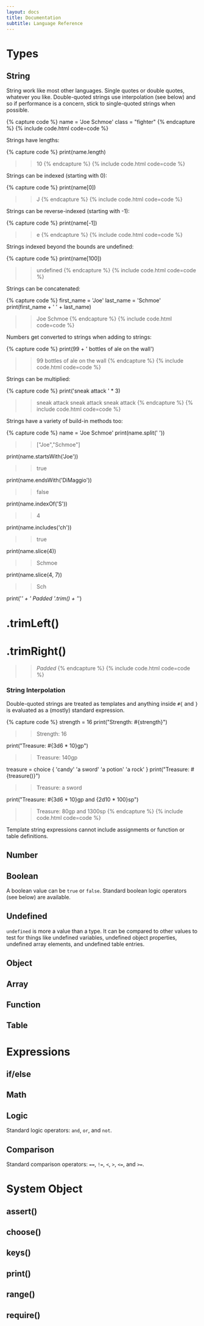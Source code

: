 ```yaml
---
layout: docs
title: Documentation
subtitle: Language Reference
---
```


# Types

## String

String work like most other languages. Single quotes or double quotes, whatever you like. Double-quoted strings use interpolation (see below) and so if performance is a concern, stick to single-quoted strings when possible.

{% capture code %}
name = 'Joe Schmoe'
class = "fighter"
{% endcapture %}
{% include code.html code=code %}

Strings have lengths:

{% capture code %}
print(name.length)

>> 10
{% endcapture %}
{% include code.html code=code %}

Strings can be indexed (starting with 0):

{% capture code %}
print(name[0])

>> J
{% endcapture %}
{% include code.html code=code %}

Strings can be reverse-indexed (starting with -1):

{% capture code %}
print(name[-1])

>> e
{% endcapture %}
{% include code.html code=code %}

Strings indexed beyond the bounds are undefined:

{% capture code %}
print(name[100])

>> undefined
{% endcapture %}
{% include code.html code=code %}

Strings can be concatenated:

{% capture code %}
first_name = 'Joe'
last_name = 'Schmoe'
print(first_name + ' ' + last_name)

>> Joe Schmoe
{% endcapture %}
{% include code.html code=code %}

Numbers get converted to strings when adding to strings:

{% capture code %}
print(99 + ' bottles of ale on the wall')

>> 99 bottles of ale on the wall
{% endcapture %}
{% include code.html code=code %}

Strings can be multiplied:

{% capture code %}
print('sneak attack ' * 3)

>> sneak attack sneak attack sneak attack
{% endcapture %}
{% include code.html code=code %}

Strings have a variety of build-in methods too:

{% capture code %}
name = 'Joe Schmoe'
print(name.split(' '))

>> ["Joe","Schmoe"]

print(name.startsWith('Joe'))

>> true

print(name.endsWith('DiMaggio'))

>> false

print(name.indexOf('S'))

>> 4

print(name.includes('ch'))

>> true

print(name.slice(4))

>> Schmoe

print(name.slice(4, 7))

>> Sch

print('*' + '   Padded   '.trim() + '*')
# .trimLeft()
# .trimRight()

>> *Padded*
{% endcapture %}
{% include code.html code=code %}

### String Interpolation

Double-quoted strings are treated as templates and anything inside `#{` and `}` is evaluated as a (mostly) standard expression.

{% capture code %}
strength = 16
print("Strength: #{strength}")

>> Strength: 16

print("Treasure: #{3d6 * 10}gp")

>> Treasure: 140gp

treasure = choice {
  'candy'
  'a sword'
  'a potion'
  'a rock'
}
print("Treasure: #{treasure()}")

>> Treasure: a sword

print("Treasure: #{3d6 * 10}gp and {2d10 * 100}sp")

>> Treasure: 80gp and 1300sp
{% endcapture %}
{% include code.html code=code %}

Template string expressions cannot include assignments or function or table definitions.

## Number

## Boolean

A boolean value can be `true` or `false`. Standard boolean logic operators (see below) are available.

## Undefined

`undefined` is more a value than a type. It can be compared to other values to test for things like undefined variables, undefined object properties, undefined array elements, and undefined table entries.

## Object

## Array

## Function

## Table

# Expressions

## if/else

## Math

## Logic

Standard logic operators: `and`, `or`, and `not`.

## Comparison

Standard comparison operators: `==`, `!=`, `<`, `>`, `<=`, and `>=`.

# System Object

## assert()

## choose()

## keys()

## print()

## range()

## require()
